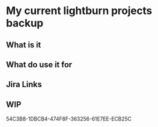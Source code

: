# My current lightburn projects backup

## What is it

## What do use it for

## Jira Links

## WIP
54C3B8-1DBCB4-474F8F-363256-61E7EE-ECB25C
